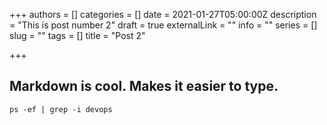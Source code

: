 +++
authors = []
categories = []
date = 2021-01-27T05:00:00Z
description = "This is post number 2"
draft = true
externalLink = ""
info = ""
series = []
slug = ""
tags = []
title = "Post 2"

+++
## Markdown is cool.  Makes it easier to type.

    ps -ef | grep -i devops